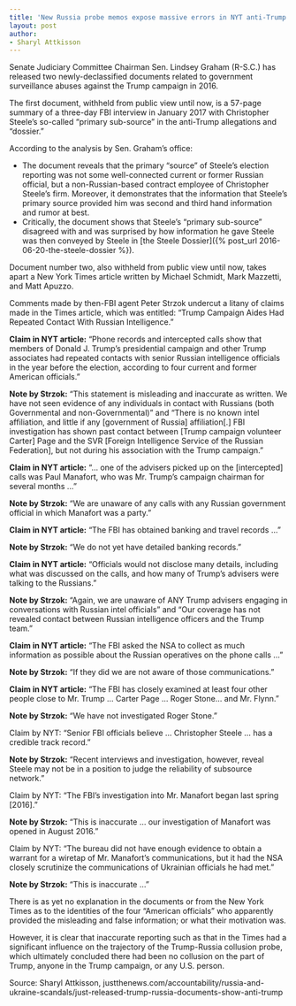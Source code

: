 ```yaml
---
title: 'New Russia probe memos expose massive errors in NYT anti-Trump story, Steele dossier'
layout: post
author:
- Sharyl Attkisson
---
```


Senate Judiciary Committee Chairman Sen. Lindsey Graham (R-S.C.) has released two newly-declassified documents related to government surveillance abuses against the Trump campaign in 2016.

The first document, withheld from public view until now, is a 57-page summary of a three-day FBI interview in January 2017 with Christopher Steele’s so-called “primary sub-source” in the anti-Trump allegations and “dossier.”

According to the analysis by Sen. Graham’s office:

- The document reveals that the primary “source” of Steele’s election reporting was not some well-connected current or former Russian official, but a non-Russian-based contract employee of Christopher Steele’s firm. Moreover, it demonstrates that the information that Steele’s primary source provided him was second and third hand information and rumor at best.
- Critically, the document shows that Steele’s “primary sub-source” disagreed with and was surprised by how information he gave Steele was then conveyed by Steele in [the Steele Dossier]({% post_url 2016-06-20-the-steele-dossier %}).

Document number two, also withheld from public view until now, takes apart a New York Times article written by Michael Schmidt, Mark Mazzetti, and Matt Apuzzo.

Comments made by then-FBI agent Peter Strzok undercut a litany of claims made in the Times article, which was entitled: “Trump Campaign Aides Had Repeated Contact With Russian Intelligence.”

**Claim in NYT article:** “Phone records and intercepted calls show that members of Donald J. Trump’s presidential campaign and other Trump associates had repeated contacts with senior Russian intelligence officials in the year before the election, according to four current and former American officials.”

**Note by Strzok:** “This statement is misleading and inaccurate as written. We have not seen evidence of any individuals in contact with Russians (both Governmental and non-Governmental)” and “There is no known intel affiliation, and little if any [government of Russia] affiliation[.] FBI investigation has shown past contact between [Trump campaign volunteer Carter] Page and the SVR [Foreign Intelligence Service of the Russian Federation], but not during his association with the Trump campaign.”

**Claim in NYT article:** “… one of the advisers picked up on the [intercepted] calls was Paul Manafort, who was Mr. Trump’s campaign chairman for several months …”

**Note by Strzok:** “We are unaware of any calls with any Russian government official in which Manafort was a party.”

**Claim in NYT article:** “The FBI has obtained banking and travel records …”

**Note by Strzok:** “We do not yet have detailed banking records.”

**Claim in NYT article:** “Officials would not disclose many details, including what was discussed on the calls, and how many of Trump’s advisers were talking to the Russians.”

**Note by Strzok:** “Again, we are unaware of ANY Trump advisers engaging in conversations with Russian intel officials” and “Our coverage has not revealed contact between Russian intelligence officers and the Trump team.”

**Claim in NYT article:** “The FBI asked the NSA to collect as much information as possible about the Russian operatives on the phone calls …”

**Note by Strzok:** “If they did we are not aware of those communications.”

**Claim in NYT article:** “The FBI has closely examined at least four other people close to Mr. Trump … Carter Page … Roger Stone… and Mr. Flynn.”

**Note by Strzok:** “We have not investigated Roger Stone.”

Claim by NYT: “Senior FBI officials believe … Christopher Steele … has a credible track record.”

**Note by Strzok:** “Recent interviews and investigation, however, reveal Steele may not be in a position to judge the reliability of subsource network.”

Claim by NYT: “The FBI’s investigation into Mr. Manafort began last spring [2016].”

**Note by Strzok:** “This is inaccurate … our investigation of Manafort was opened in August 2016.”

Claim by NYT: “The bureau did not have enough evidence to obtain a warrant for a wiretap of Mr. Manafort’s communications, but it had the NSA closely scrutinize the communications of Ukrainian officials he had met.”

**Note by Strzok:** “This is inaccurate …”

There is as yet no explanation in the documents or from the New York Times as to the identities of the four “American officials” who apparently provided the misleading and false information; or what their motivation was.

However, it is clear that inaccurate reporting such as that in the Times had a significant influence on the trajectory of the Trump-Russia collusion probe, which ultimately concluded there had been no collusion on the part of Trump, anyone in the Trump campaign, or any U.S. person.

Source: Sharyl Attkisson, justthenews.com/accountability/russia-and-ukraine-scandals/just-released-trump-russia-documents-show-anti-trump

